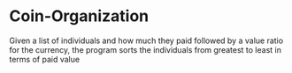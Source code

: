 # Coin-Organization
Given a list of individuals and how much they paid followed by a value ratio for the currency, the program sorts the individuals from greatest to least in terms of paid value
